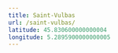 ```yaml
---
title: Saint-Vulbas
url: /saint-vulbas/
latitude: 45.830600000000004
longitude: 5.2895900000000005
---
```

